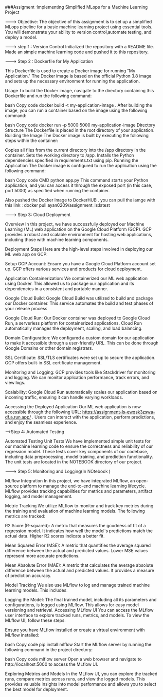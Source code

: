 ###Assigment :Implementing Simplified MLops for a Machine Learning Project

---> Objective: The objective of this assignment is to set up a simplified MLops pipeline for a basic machine learning project using essential tools. You will demonstrate your ability to version control,automate testing, and deploy a model.

---> step 1 : Version Control
        Initialized the repository with a README file.
        Made an simple machine learning code and pushed it to this repository.

---> Step 2 : Dockerfile for My Application


This Dockerfile is used to create a Docker image for running "My Application." The Docker image is based on the official Python 3.8 image and sets up the necessary environment for running the application.

Usage
To build the Docker image, navigate to the directory containing this Dockerfile and run the following command:

bash
Copy code
docker build -t my-application-image .
After building the image, you can run a container based on the image using the following command:

bash
Copy code
docker run -p 5000:5000 my-application-image
Directory Structure
The Dockerfile is placed in the root directory of your application.
Building the Image
The Docker image is built by executing the following steps within the container:

Copies all files from the current directory into the /app directory in the container.
Sets the working directory to /app.
Installs the Python dependencies specified in requirements.txt using pip.
Running the Application
The Docker image is configured to run the application using the following command:

bash
Copy code
CMD python app.py
This command starts your Python application, and you can access it through the exposed port (in this case, port 5000) as specified when running the container.

Also pushed the Docker Image to DockerHUB . you can pull the iamge with this link : docker pull ayan0209/assignment_ls:latest


---> Step 3: Cloud Deployment 

Overview
In this project, we have successfully deployed our Machine Learning (ML) web application on the Google Cloud Platform (GCP). GCP provides a robust and scalable environment for hosting web applications, including those with machine learning components.

Deployment Steps
Here are the high-level steps involved in deploying our ML web app on GCP:

Setup GCP Account: Ensure you have a Google Cloud Platform account set up. GCP offers various services and products for cloud deployment.

Application Containerization: We containerized our ML web application using Docker. This allowed us to package our application and its dependencies in a consistent and portable manner.

Google Cloud Build: Google Cloud Build was utilized to build and package our Docker container. This service automates the build and test phases of your release process.

Google Cloud Run: Our Docker container was deployed to Google Cloud Run, a serverless platform for containerized applications. Cloud Run automatically manages the deployment, scaling, and load balancing.

Domain Configuration: We configured a custom domain for our application to make it accessible through a user-friendly URL. This can be done through Google Domains or other domain registrars.

SSL Certificate: SSL/TLS certificates were set up to secure the application. GCP offers built-in SSL certificate management.

Monitoring and Logging: GCP provides tools like Stackdriver for monitoring and logging. We can monitor application performance, track errors, and view logs.

Scalability: Google Cloud Run automatically scales our application based on incoming traffic, ensuring it can handle varying workloads.

Accessing the Deployed Application
Our ML web application is now accessible through the following URL: https://assignment-ls-ewqsk3zswa-df.a.run.app/  . Users can interact with the application, perform predictions, and enjoy the seamless experience.


-->Step 4: Automated Testing

Automated Testing
Unit Tests
We have implemented simple unit tests for our machine learning code to ensure the correctness and reliability of our regression model. These tests cover key components of our codebase, including data preprocessing, model training, and prediction functionality. The unit tests are located in the NOTEBOOK directory of our project.



---> Step 5: Monitoring and Logging(In NOtebook )

MLflow Integration
In this project, we have integrated MLflow, an open-source platform to manage the end-to-end machine learning lifecycle. MLflow provides tracking capabilities for metrics and parameters, artifact logging, and model management.

Metric Tracking
We utilize MLflow to monitor and track key metrics during the training and evaluation of machine learning models. The following metrics are tracked:

R2 Score (R-squared): A metric that measures the goodness of fit of a regression model. It indicates how well the model's predictions match the actual data. Higher R2 scores indicate a better fit.

Mean Squared Error (MSE): A metric that quantifies the average squared difference between the actual and predicted values. Lower MSE values represent more accurate predictions.

Mean Absolute Error (MAE): A metric that calculates the average absolute difference between the actual and predicted values. It provides a measure of prediction accuracy.

Model Tracking
We also use MLflow to log and manage trained machine learning models. This includes:

Logging the Model: The final trained model, including all its parameters and configurations, is logged using MLflow. This allows for easy model versioning and retrieval.
Accessing MLflow UI
You can access the MLflow user interface to explore tracked runs, metrics, and models. To view the MLflow UI, follow these steps:

Ensure you have MLflow installed or create a virtual environment with MLflow installed:

bash
Copy code
pip install mlflow
Start the MLflow server by running the following command in the project directory:

bash
Copy code
mlflow server
Open a web browser and navigate to http://localhost:5000 to access the MLflow UI.

Exploring Metrics and Models
In the MLflow UI, you can explore the tracked runs, compare metrics across runs, and view the logged models. This provides valuable insights into model performance and allows you to select the best model for deployment.

 
